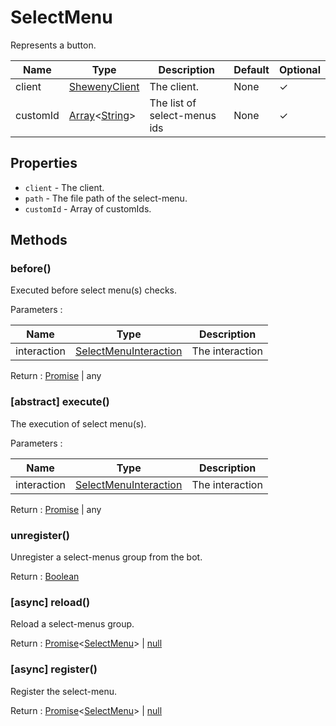 # SelectMenu

Represents a button.

| Name     | Type                                                                                                                                                                                               | Description                  | Default | Optional |
| -------- | -------------------------------------------------------------------------------------------------------------------------------------------------------------------------------------------------- | ---------------------------- | ------- | -------- |
| client   | [ShewenyClient](./ShewenyClient.md)                                                                                                                                                                | The client.                  | None    | ✓        |
| customId | [Array](https://developer.mozilla.org/en-US/docs/Web/JavaScript/Reference/Global_Objects/Array)<[String](https://developer.mozilla.org/en-US/docs/Web/JavaScript/Reference/Global_Objects/String)> | The list of select-menus ids | None    | ✓        |

## Properties

- `client` - The client.
- `path` - The file path of the select-menu.
- `customId` - Array of customIds.

## Methods

### before()

Executed before select menu(s) checks.

Parameters :

| Name        | Type                                                                                           | Description     |
| ----------- | ---------------------------------------------------------------------------------------------- | --------------- |
| interaction | [SelectMenuInteraction](https://discord.js.org/#/docs/main/stable/class/SelectMenuInteraction) | The interaction |

Return : [Promise](https://developer.mozilla.org/en-US/docs/Web/JavaScript/Reference/Global_Objects/Promise)<any> | any

### [abstract] execute()

The execution of select menu(s).

Parameters :

| Name        | Type                                                                                           | Description     |
| ----------- | ---------------------------------------------------------------------------------------------- | --------------- |
| interaction | [SelectMenuInteraction](https://discord.js.org/#/docs/main/stable/class/SelectMenuInteraction) | The interaction |

Return : [Promise](https://developer.mozilla.org/en-US/docs/Web/JavaScript/Reference/Global_Objects/Promise)<any> | any

### unregister()

Unregister a select-menus group from the bot.

Return : [Boolean](https://developer.mozilla.org/en-US/docs/Web/JavaScript/Reference/Global_Objects/Boolean)

### [async] reload()

Reload a select-menus group.

Return : [Promise](https://developer.mozilla.org/en-US/docs/Web/JavaScript/Reference/Global_Objects/Promise)<[SelectMenu](./SelectMenu.md)> | [null](https://developer.mozilla.org/en-US/docs/Web/JavaScript/Reference/Global_Objects/Null)

### [async] register()

Register the select-menu.

Return : [Promise](https://developer.mozilla.org/en-US/docs/Web/JavaScript/Reference/Global_Objects/Promise)<[SelectMenu](./SelectMenu.md)> | [null](https://developer.mozilla.org/en-US/docs/Web/JavaScript/Reference/Global_Objects/Null)
